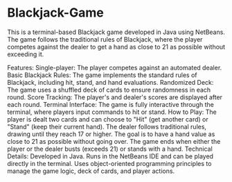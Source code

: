 # Blackjack-Game

This is a terminal-based Blackjack game developed in Java using NetBeans. The game follows the traditional rules of Blackjack, where the player competes against the dealer to get a hand as close to 21 as possible without exceeding it.

Features:
Single-player: The player competes against an automated dealer.
Basic Blackjack Rules: The game implements the standard rules of Blackjack, including hit, stand, and hand evaluations.
Randomized Deck: The game uses a shuffled deck of cards to ensure randomness in each round.
Score Tracking: The player's and dealer's scores are displayed after each round.
Terminal Interface: The game is fully interactive through the terminal, where players input commands to hit or stand.
How to Play:
The player is dealt two cards and can choose to "Hit" (get another card) or "Stand" (keep their current hand).
The dealer follows traditional rules, drawing until they reach 17 or higher.
The goal is to have a hand value as close to 21 as possible without going over.
The game ends when either the player or the dealer busts (exceeds 21) or stands with a hand.
Technical Details:
Developed in Java.
Runs in the NetBeans IDE and can be played directly in the terminal.
Uses object-oriented programming principles to manage the game logic, deck of cards, and player actions.
